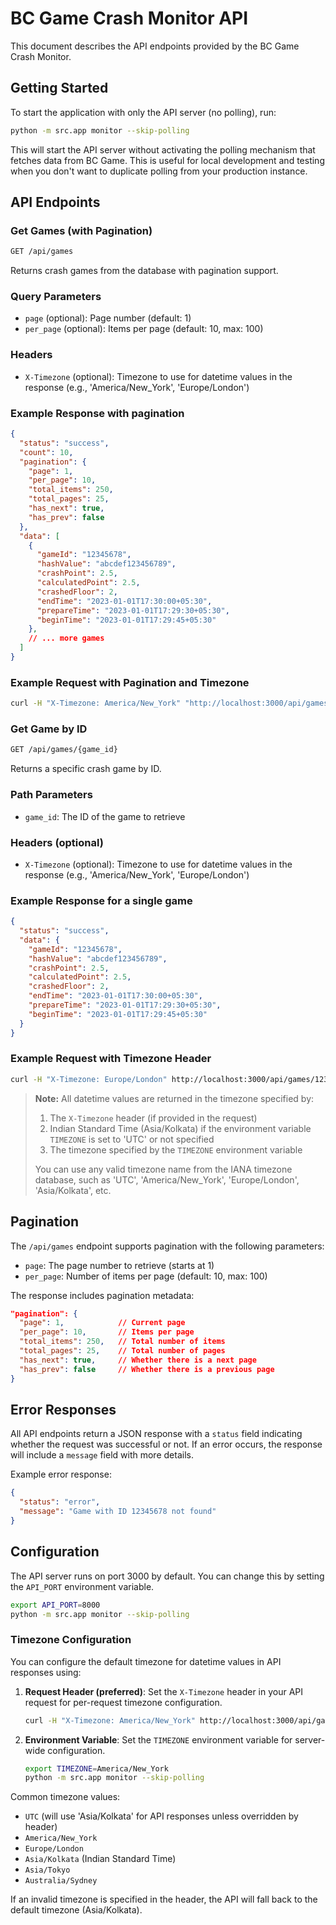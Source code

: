 # BC Game Crash Monitor API

This document describes the API endpoints provided by the BC Game Crash Monitor.

## Getting Started

To start the application with only the API server (no polling), run:

```bash
python -m src.app monitor --skip-polling
```

This will start the API server without activating the polling mechanism that fetches data from BC Game. This is useful for local development and testing when you don't want to duplicate polling from your production instance.

## API Endpoints

### Get Games (with Pagination)

```bash
GET /api/games
```

Returns crash games from the database with pagination support.

### **Query Parameters**

- `page` (optional): Page number (default: 1)
- `per_page` (optional): Items per page (default: 10, max: 100)

### **Headers**

- `X-Timezone` (optional): Timezone to use for datetime values in the response (e.g., 'America/New_York', 'Europe/London')

### **Example Response** with pagination

```json
{
  "status": "success",
  "count": 10,
  "pagination": {
    "page": 1,
    "per_page": 10,
    "total_items": 250,
    "total_pages": 25,
    "has_next": true,
    "has_prev": false
  },
  "data": [
    {
      "gameId": "12345678",
      "hashValue": "abcdef123456789",
      "crashPoint": 2.5,
      "calculatedPoint": 2.5,
      "crashedFloor": 2,
      "endTime": "2023-01-01T17:30:00+05:30",
      "prepareTime": "2023-01-01T17:29:30+05:30",
      "beginTime": "2023-01-01T17:29:45+05:30"
    },
    // ... more games
  ]
}
```

### **Example Request with Pagination and Timezone**

```bash
curl -H "X-Timezone: America/New_York" "http://localhost:3000/api/games?page=2&per_page=20"
```

### Get Game by ID

```bash
GET /api/games/{game_id}
```

Returns a specific crash game by ID.

### **Path Parameters**

- `game_id`: The ID of the game to retrieve

### **Headers** (optional)

- `X-Timezone` (optional): Timezone to use for datetime values in the response (e.g., 'America/New_York', 'Europe/London')

### **Example Response** for a single game

```json
{
  "status": "success",
  "data": {
    "gameId": "12345678",
    "hashValue": "abcdef123456789",
    "crashPoint": 2.5,
    "calculatedPoint": 2.5,
    "crashedFloor": 2,
    "endTime": "2023-01-01T17:30:00+05:30",
    "prepareTime": "2023-01-01T17:29:30+05:30",
    "beginTime": "2023-01-01T17:29:45+05:30"
  }
}
```

### **Example Request with Timezone Header**

```bash
curl -H "X-Timezone: Europe/London" http://localhost:3000/api/games/12345678
```

> **Note:** All datetime values are returned in the timezone specified by:
>
> 1. The `X-Timezone` header (if provided in the request)
> 2. Indian Standard Time (Asia/Kolkata) if the environment variable `TIMEZONE` is set to 'UTC' or not specified
> 3. The timezone specified by the `TIMEZONE` environment variable
>
> You can use any valid timezone name from the IANA timezone database, such as 'UTC', 'America/New_York', 'Europe/London', 'Asia/Kolkata', etc.

## Pagination

The `/api/games` endpoint supports pagination with the following parameters:

- `page`: The page number to retrieve (starts at 1)
- `per_page`: Number of items per page (default: 10, max: 100)

The response includes pagination metadata:

```json
"pagination": {
  "page": 1,            // Current page
  "per_page": 10,       // Items per page
  "total_items": 250,   // Total number of items
  "total_pages": 25,    // Total number of pages
  "has_next": true,     // Whether there is a next page
  "has_prev": false     // Whether there is a previous page
}
```

## Error Responses

All API endpoints return a JSON response with a `status` field indicating whether the request was successful or not. If an error occurs, the response will include a `message` field with more details.

Example error response:

```json
{
  "status": "error",
  "message": "Game with ID 12345678 not found"
}
```

## Configuration

The API server runs on port 3000 by default. You can change this by setting the `API_PORT` environment variable.

```bash
export API_PORT=8000
python -m src.app monitor --skip-polling
```

### Timezone Configuration

You can configure the default timezone for datetime values in API responses using:

1. **Request Header (preferred)**: Set the `X-Timezone` header in your API request for per-request timezone configuration.

   ```bash
   curl -H "X-Timezone: America/New_York" http://localhost:3000/api/games
   ```

2. **Environment Variable**: Set the `TIMEZONE` environment variable for server-wide configuration.

   ```bash
   export TIMEZONE=America/New_York
   python -m src.app monitor --skip-polling
   ```

Common timezone values:

- `UTC` (will use 'Asia/Kolkata' for API responses unless overridden by header)
- `America/New_York`
- `Europe/London`
- `Asia/Kolkata` (Indian Standard Time)
- `Asia/Tokyo`
- `Australia/Sydney`

If an invalid timezone is specified in the header, the API will fall back to the default timezone (Asia/Kolkata).
